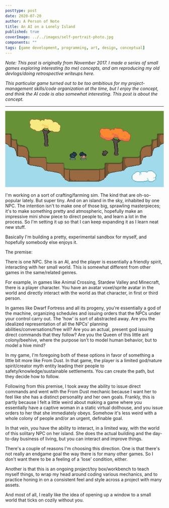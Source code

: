 ```yaml
---
posttype: post
date: 2020-07-20
author: A Person of Note
title: An AI on a Lonely Island
published: true
coverImage: ../../images/self-portrait-photo.jpg
components: ""
tags: [game development, programming, art, design, conceptual]
---
```


*Note: This post is originally from November 2017. I made a series of small games exploring interesting (to me) concepts, and am reproducing my old devlogs/doing retrospective writeups here.*

*This particular game turned out to be too ambitious for my project-management skills/code organization at the time, but I enjoy the concept, and think the AI code is also somewhat interesting. This post is about the concept.*

---

![Game Screenshot](../../images/post-images/ai-concept-2.png)

I'm working on a sort of crafting/farming sim. The kind that are oh-so-popular lately. But super tiny. And on an island in the sky, inhabited by one NPC. The intention isn't to make one of those big, sprawling masterpieces; it's to make something pretty and atmospheric, hopefully make an impressive mini show piece to direct people to, and learn a lot in the process. So I'm setting it up so that I can keep expanding it as I learn neat new stuff.

Basically I'm building a pretty, experimental sandbox for myself, and hopefully somebody else enjoys it.


The premise:

There is one NPC. She is an AI, and the player is essentially a friendly spirit, interacting with her small world. This is somewhat different from other games in the same/related genres.

For example, in games like Animal Crossing, Stardew Valley and Minecraft, there is a player character. You have an avatar voxel/sprite avatar in the world and directly interact with the world as that character, in first or third person.

In games like Dwarf Fortress and all its progeny, you're essentially a god of the machine, organizing schedules and issuing orders that the NPCs under your control carry out. The 'how' is sort of abstracted away. Are you the idealized representation of all the NPCs' planning abilities/conversations/free will? Are you an actual, present god issuing direct commands that they follow? Are you the Queen of this little ant colony/beehive, where the purpose isn't to model human behavior, but to model a hive mind?

In my game, I'm foregoing both of these options in favor of something a little bit more like From Dust. In that game, the player is a limited god/nature spirit/creator myth entity leading their people to safety/knowledge/sustainable settlements. You can create the path, but they decide how to follow.

Following from this premise, I took away the ability to issue direct commands and went with the From Dust mechanic because I want her to feel like she has a distinct personality and her own goals. Frankly, this is partly because I felt a little weird about making a game where you essentially have a captive woman in a static virtual dollhouse, and you issue orders to her that she immediately obeys. Somehow it's less weird with a whole colony of people and/or an urgent, definable goal.

In that vein, you have the ability to interact, in a limited way, with the world of this solitary NPC on her island. She does the actual building and the day-to-day business of living, but you can interact and improve things.


There's a couple of reasons I'm choosing this direction. One is that there's not really an endgame goal the way there is for many other games. So I don't want there to be a feeling of a 'lose' condition, either.

Another is that this is an ongoing project/toy box/workbench to teach myself things, to wrap my head around coding various mechanics, and to practice honing in on a consistent feel and style across a project with many assets.

And most of all, I really like the idea of opening up a window to a small world that ticks on cozily without you.